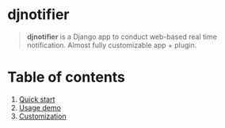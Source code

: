 # djnotifier
>**djnotifier** is a Django app to conduct web-based real time notification. Almost fully customizable app + plugin.

# Table of contents
1. [Quick start](./QUICK_START.md)
3. [Usage demo](./USAGE_EXAMPLE.md)
3. [Customization](./CUSTOMIZATION.md)
